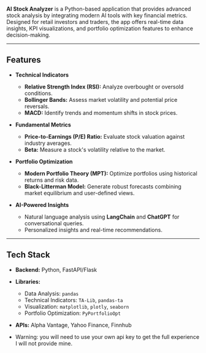 **AI Stock Analyzer** is a Python-based application that provides advanced stock analysis by integrating modern AI tools with key financial metrics. Designed for retail investors and traders, the app offers real-time data insights, KPI visualizations, and portfolio optimization features to enhance decision-making.

---

## **Features**

- **Technical Indicators**
  - **Relative Strength Index (RSI):** Analyze overbought or oversold conditions.
  - **Bollinger Bands:** Assess market volatility and potential price reversals.
  - **MACD:** Identify trends and momentum shifts in stock prices.

- **Fundamental Metrics**
  - **Price-to-Earnings (P/E) Ratio:** Evaluate stock valuation against industry averages.
  - **Beta:** Measure a stock's volatility relative to the market.

- **Portfolio Optimization**
  - **Modern Portfolio Theory (MPT):** Optimize portfolios using historical returns and risk data.
  - **Black-Litterman Model:** Generate robust forecasts combining market equilibrium and user-defined views.

- **AI-Powered Insights**
  - Natural language analysis using **LangChain** and **ChatGPT** for conversational queries.
  - Personalized insights and real-time recommendations.

---

## **Tech Stack**

- **Backend:** Python, FastAPI/Flask
- **Libraries:** 
  - Data Analysis: `pandas`
  - Technical Indicators: `TA-Lib`, `pandas-ta`
  - Visualization: `matplotlib`, `plotly`, `seaborn`
  - Portfolio Optimization: `PyPortfolioOpt`
- **APIs:** Alpha Vantage, Yahoo Finance, Finnhub

- Warning: you will need to use your own api key to get the full experience I will not provide mine. 
